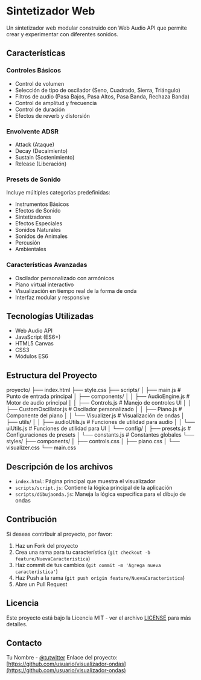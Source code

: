 # Sintetizador Web

Un sintetizador web modular construido con Web Audio API que permite crear y experimentar con diferentes sonidos.

## Características

### Controles Básicos
- Control de volumen
- Selección de tipo de oscilador (Seno, Cuadrado, Sierra, Triángulo)
- Filtros de audio (Pasa Bajos, Pasa Altos, Pasa Banda, Rechaza Banda)
- Control de amplitud y frecuencia
- Control de duración
- Efectos de reverb y distorsión

### Envolvente ADSR
- Attack (Ataque)
- Decay (Decaimiento)
- Sustain (Sostenimiento)
- Release (Liberación)

### Presets de Sonido
Incluye múltiples categorías predefinidas:
- Instrumentos Básicos
- Efectos de Sonido
- Sintetizadores
- Efectos Especiales
- Sonidos Naturales
- Sonidos de Animales
- Percusión
- Ambientales

### Características Avanzadas
- Oscilador personalizado con armónicos
- Piano virtual interactivo
- Visualización en tiempo real de la forma de onda
- Interfaz modular y responsive

## Tecnologías Utilizadas
- Web Audio API
- JavaScript (ES6+)
- HTML5 Canvas
- CSS3
- Módulos ES6

## Estructura del Proyecto
proyecto/
├── index.html
├── style.css
├── scripts/
│ ├── main.js # Punto de entrada principal
│ ├── components/
│ │ ├── AudioEngine.js # Motor de audio principal
│ │ ├── Controls.js # Manejo de controles UI
│ │ ├── CustomOscillator.js # Oscilador personalizado
│ │ ├── Piano.js # Componente del piano
│ │ └── Visualizer.js # Visualización de ondas
│ ├── utils/
│ │ ├── audioUtils.js # Funciones de utilidad para audio
│ │ └── uiUtils.js # Funciones de utilidad para UI
│ └── config/
│ ├── presets.js # Configuraciones de presets
│ └── constants.js # Constantes globales
└── styles/
├── components/
│ ├── controls.css
│ ├── piano.css
│ └── visualizer.css
└── main.css

## Descripción de los archivos
- `index.html`: Página principal que muestra el visualizador
- `scripts/script.js`: Contiene la lógica principal de la aplicación
- `scripts/dibujaonda.js`: Maneja la lógica específica para el dibujo de ondas

## Contribución
Si deseas contribuir al proyecto, por favor:
1. Haz un Fork del proyecto
2. Crea una rama para tu característica (`git checkout -b feature/NuevaCaracteristica`)
3. Haz commit de tus cambios (`git commit -m 'Agrega nueva característica'`)
4. Haz Push a la rama (`git push origin feature/NuevaCaracteristica`)
5. Abre un Pull Request

## Licencia
Este proyecto está bajo la Licencia MIT - ver el archivo [LICENSE](LICENSE) para más detalles.

## Contacto
Tu Nombre - [@tutwitter](https://twitter.com/tutwitter)
Enlace del proyecto: [https://github.com/usuario/visualizador-ondas](https://github.com/usuario/visualizador-ondas)